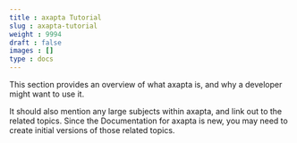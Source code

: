 ```yaml
---
title : axapta Tutorial
slug : axapta-tutorial
weight : 9994
draft : false
images : []
type : docs
---
```


This section provides an overview of what axapta is, and why a developer might want to use it.

It should also mention any large subjects within axapta, and link out to the related topics.  Since the Documentation for axapta is new, you may need to create initial versions of those related topics.

